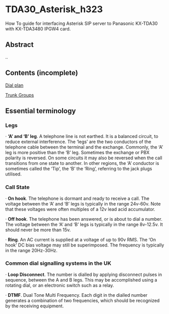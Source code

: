 # TDA30_Asterisk_h323
How To guide for interfacing Asterisk SIP server to Panasonic KX-TDA30 with KX-TDA3480 IPGW4 card.

## Abstract

..

## Contents (incomplete)

[Dial plan](./content/DialPlan.md)

[Trunk Groups](./content/Trunk_Groups.md)

## Essential terminology

### Legs

·     **‘A’ and ‘B’ leg**. A telephone line is not earthed. It is a balanced circuit, to reduce external interference. The ‘legs’ are the two conductors of the telephone cable between the terminal and the exchange. Commonly, the ‘A’ leg is more positive than the ‘B’ leg. Sometimes the exchange or PBX polarity is reversed. On some circuits it may also be reversed when the call transitions from one state to another. In other regions, the ‘A’ conductor is sometimes called the ‘Tip’, the ‘B’ the ‘Ring’, referring to the jack plugs utilised.

### Call State

·     **On hook**. The telephone is dormant and ready to receive a call. The voltage between the ‘A’ and ‘B’ legs is typically in the range 24v-60v. Note that these voltages were often multiples of a 12v lead acid accumulator. 

·     **Off hook**. The telephone has been answered, or is about to dial a number. The voltage between the ‘A’ and ‘B’ legs is typically in the range 8v-12.5v. It should never be more than 15v.

·     **Ring**. An AC current is supplied at a voltage of up to 90v RMS. The ‘On hook’ DC bias voltage may still be superimposed. The frequency is typically in the range 20Hz-30Hz.

### Common dial signalling systems in the UK

·     **Loop Disconnect**. The number is dialled by applying disconnect pulses in sequence, between the A and B legs. This may be accomplished using a rotating dial, or an electronic switch such as a relay.

·     **DTMF**. Dual Tone Multi Frequency. Each digit in the dialled number generates a combination of two frequencies, which should be recognized by the receiving equipment.



